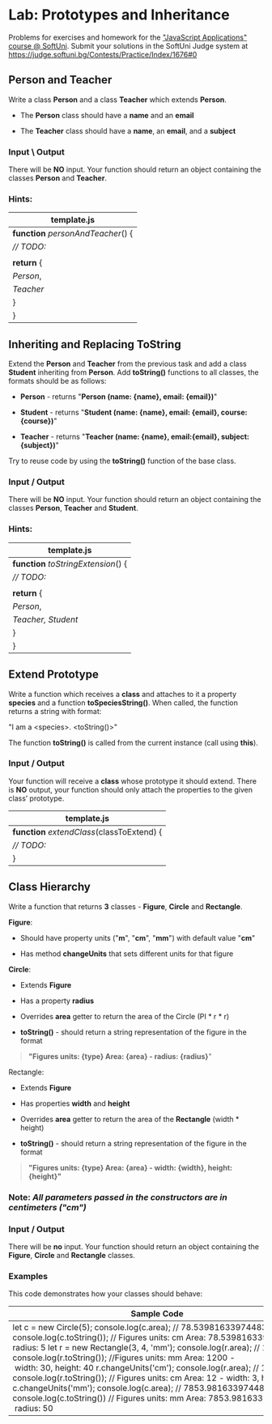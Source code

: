 Lab: Prototypes and Inheritance
===============================

Problems for exercises and homework for the ["JavaScript Applications" course \@
SoftUni](https://softuni.bg/courses/js-applications). Submit your solutions in
the SoftUni Judge system at
<https://judge.softuni.bg/Contests/Practice/Index/1676#0>

Person and Teacher
------------------

Write a class **Person** and a class **Teacher** which extends **Person**.

-   The **Person** class should have a **name** and an **email**

-   The **Teacher** class should have a **name**, an **email**, and a
    **subject**

### Input \\ Output

There will be **NO** input. Your function should return an object containing the
classes **Person** and **Teacher**.

### Hints:

| template.js                                                                   |
|-------------------------------------------------------------------------------|
| **function** *personAndTeacher*() {                                           |
| *// TODO:*                                                                    |
|                                                                               |
| **return** {                                                                  |
| *Person*,                                                                     |
| *Teacher*                                                                     |
| }                                                                             |
| }                                                                             |

Inheriting and Replacing ToString
---------------------------------

Extend the **Person** and **Teacher** from the previous task and add a class
**Student** inheriting from **Person**. Add **toString()** functions to all
classes, the formats should be as follows:

-   **Person** - returns "**Person (name: {name}, email: {email})**"

-   **Student** - returns "**Student (name: {name}, email: {email}, course:
    {course})**"

-   **Teacher** - returns "**Teacher (name: {name}, email:{email},
    subject:{subject})**"

Try to reuse code by using the **toString()** function of the base class.

### Input / Output

There will be **NO** input. Your function should return an object containing the
classes **Person**, **Teacher** and **Student**.

### Hints:

| template.js                                                                             |
|-----------------------------------------------------------------------------------------|
| **function** *toStringExtension*() {                                                    |
| *// TODO:*                                                                              |
|                                                                                         |
| **return** {                                                                            |
| *Person*,                                                                               |
| *Teacher, Student*                                                                      |
| }                                                                                       |
| }                                                                                       |

Extend Prototype
----------------

Write a function which receives a **class** and attaches to it a property
**species** and a function **toSpeciesString()**. When called, the function
returns a string with format:

"I am a \<species\>. \<toString()\>"

The function **toString()** is called from the current instance (call using
**this**).

### Input / Output

Your function will receive a **class** whose prototype it should extend. There
is **NO** output, your function should only attach the properties to the given
class’ prototype.

| template.js                                            |
|--------------------------------------------------------|
| **function** *extendClass*(classToExtend) {            |
| *// TODO:*                                             |
| }                                                      |

Class Hierarchy
---------------

Write a function that returns **3** classes - **Figure**, **Circle** and
**Rectangle**.

**Figure**:

-   Should have property units ("**m**", "**cm**", "**mm**") with default value
    "**cm**"

-   Has method **changeUnits** that sets different units for that figure

**Circle**:

-   Extends **Figure**

-   Has a property **radius**

-   Overrides **area** getter to return the area of the Circle (PI \* r \* r)

-   **toString()** - should return a string representation of the figure in the
    format

>   **"Figures units: {type} Area: {area} - radius: {radius}**"

Rectangle:

-   Extends **Figure**

-   Has properties **width** and **height**

-   Overrides **area** getter to return the area of the **Rectangle** (width \*
    height)

-   **toString()** - should return a string representation of the figure in the
    format

>   **"Figures units: {type} Area: {area} - width: {width}, height: {height}"**

### Note: *All parameters passed in the constructors are in centimeters ("cm")*

### Input / Output

There will be **no** input. Your function should return an object containing the
**Figure**, **Circle** and **Rectangle** classes.

### Examples

This code demonstrates how your classes should behave:

| Sample Code                                                                                                                                                                                                                                                                                                                                                                                                                                                                                                                                                                               |
|-------------------------------------------------------------------------------------------------------------------------------------------------------------------------------------------------------------------------------------------------------------------------------------------------------------------------------------------------------------------------------------------------------------------------------------------------------------------------------------------------------------------------------------------------------------------------------------------|
| let c = new Circle(5); console.log(c.area); // 78.53981633974483 console.log(c.toString()); // Figures units: cm Area: 78.53981633974483 - radius: 5 let r = new Rectangle(3, 4, 'mm'); console.log(r.area); // 1200  console.log(r.toString()); //Figures units: mm Area: 1200 - width: 30, height: 40 r.changeUnits('cm'); console.log(r.area); // 12 console.log(r.toString()); // Figures units: cm Area: 12 - width: 3, height: 4 c.changeUnits('mm'); console.log(c.area); // 7853.981633974483 console.log(c.toString()) // Figures units: mm Area: 7853.981633974483 - radius: 50 |
